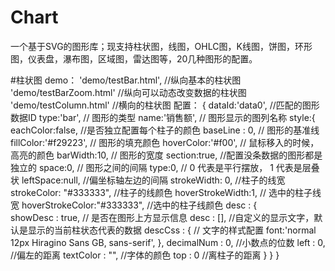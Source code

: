 # Chart
一个基于SVG的图形库；现支持柱状图，线图，OHLC图，K线图，饼图，环形图，仪表盘，瀑布图，区域图，雷达图等，20几种图形的配置。

#柱状图
demo：  'demo/testBar.html',  //纵向基本的柱状图
        'demo/testBarZoom.html' //纵向可以动态改变数据的柱状图
        'demo/testColumn.html'  //横向的柱状图
配置：
{
    dataId:'data0',  //匹配的图形数据ID
    type:'bar',  // 图形的类型
    name:'销售额', // 图形显示的图列名称
    style:{
        eachColor:false, //是否独立配置每个柱子的颜色
        baseLine : 0,  // 图形的基准线
        fillColor:'#f29223', // 图形的填充颜色
        hoverColor:'#f00', // 鼠标移入的时候，高亮的颜色
        barWidth:10, // 图形的宽度
        section:true, //配置没条数据的图形都是独立的
        space:0, // 图形之间的间隔
        type:0, // 0 代表是平行摆放， 1 代表是层叠状
        leftSpace:null, //偏坐标轴左边的间隔
        strokeWidth: 0, //柱子的线宽
        strokeColor: "#333333", //柱子的线颜色
        hoverStrokeWidth:1, // 选中的柱子线宽
        hoverStrokeColor:"#333333", //选中的柱子线颜色
        desc : {  
            showDesc : true, // 是否在图形上方显示信息
            desc : [], //自定义的显示文字，默认是显示的当前柱状态代表的数据
            descCss : {  // 文字的样式配置
                font:'normal 12px Hiragino Sans GB, sans-serif',
            },
            decimalNum : 0,  //小数点的位数
            left : 0,  //偏左的距离
            textColor : "",  //字体的颜色
            top : 0  //离柱子的距离
        }
    }
}
